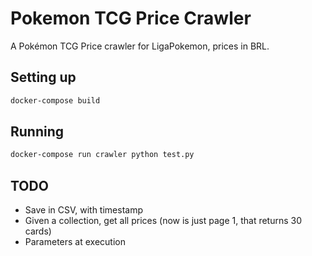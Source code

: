 # Pokemon TCG Price Crawler
A Pokémon TCG Price crawler for LigaPokemon, prices in BRL.

## Setting up
```bash
docker-compose build
```

## Running
```bash
docker-compose run crawler python test.py
```

## TODO

* Save in CSV, with timestamp
* Given a collection, get all prices (now is just page 1, that returns 30 cards)
* Parameters at execution